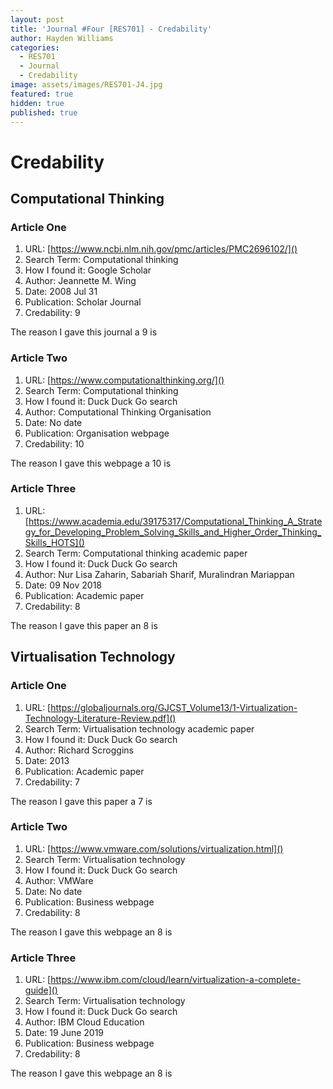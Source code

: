```yaml
---
layout: post
title: 'Journal #Four [RES701] - Credability'
author: Hayden Williams
categories:
  - RES701
  - Journal
  - Credability
image: assets/images/RES701-J4.jpg
featured: true
hidden: true
published: true
---
```


# Credability


## Computational Thinking


### Article One



1. URL: [https://www.ncbi.nlm.nih.gov/pmc/articles/PMC2696102/]()
2. Search Term: Computational thinking
3. How I found it: Google Scholar
4. Author: Jeannette M. Wing
5. Date: 2008 Jul 31
6. Publication: Scholar Journal
7. Credability: 9


The reason I gave this journal a 9 is



### Article Two



1. URL: [https://www.computationalthinking.org/]()
2. Search Term: Computational thinking
3. How I found it: Duck Duck Go search
4. Author: Computational Thinking Organisation
5. Date: No date
6. Publication: Organisation webpage
7. Credability: 10


The reason I gave this webpage a 10 is



### Article Three



1. URL: [https://www.academia.edu/39175317/Computational_Thinking_A_Strategy_for_Developing_Problem_Solving_Skills_and_Higher_Order_Thinking_Skills_HOTS]()
2. Search Term: Computational thinking academic paper
3. How I found it: Duck Duck Go search
4. Author: Nur Lisa Zaharin, Sabariah Sharif, Muralindran Mariappan
5. Date: 09 Nov 2018 
6. Publication: Academic paper
7. Credability: 8


The reason I gave this paper an 8 is



## Virtualisation Technology


### Article One



1. URL: [https://globaljournals.org/GJCST_Volume13/1-Virtualization-Technology-Literature-Review.pdf]()
2. Search Term: Virtualisation technology academic paper
3. How I found it: Duck Duck Go search
4. Author: Richard Scroggins
5. Date: 2013 
6. Publication: Academic paper
7. Credability: 7


The reason I gave this paper a 7 is



### Article Two



1. URL: [https://www.vmware.com/solutions/virtualization.html]()
2. Search Term: Virtualisation technology
3. How I found it: Duck Duck Go search
4. Author: VMWare
5. Date: No date
6. Publication: Business webpage 
7. Credability: 8


The reason I gave this webpage an 8 is



### Article Three 


1. URL: [https://www.ibm.com/cloud/learn/virtualization-a-complete-guide]()
2. Search Term: Virtualisation technology
3. How I found it: Duck Duck Go search
4. Author:  IBM Cloud Education 
5. Date: 19 June 2019
6. Publication: Business webpage
7. Credability: 8


The reason I gave this webpage an 8 is
